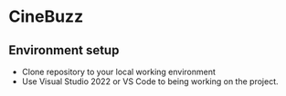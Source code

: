 # CineBuzz

## Environment setup
- Clone repository to your local working environment
- Use Visual Studio 2022 or VS Code to being working on the project.
